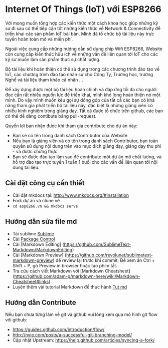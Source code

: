 # Internet Of Things (IoT) với ESP8266 

Với mong muốn tổng hợp các kiến thức một cách khoa học giúp những kỹ sư đi sau có thể tiếp cận tốt những kiến thức về Network & Connectivity để triển khai các sản phẩm IoT bài bản. Mình đã tổ chức bộ tài liệu này trực tuyến hoàn toàn mở và miễn phí.

Ngoài việc cung cấp những hướng dẫn sử dụng chip Wifi ESP8266, Website còn cung cấp kiến thức hữu ích về những vấn đề liên quan tới IoT cho các kỹ sư muốn làm sản phẩm thực sự chất lượng.

Bộ tài liệu khi hoàn thiện có thể sử dụng trong các chương trình đào tạo về IoT, các chương trình đào tạo nhân sự cho Công Ty, Trường học, trường Nghề và tài liệu tham khảo cá nhân ...

Để xây dựng được một bộ tài liệu hoàn chỉnh và đáp ứng tối đa cho người đọc cần rất nhiều nguồn lực để triển khai, mình khó lòng hoàn thiện nó một mình. Do vậy mình muốn kêu gọi sự đóng góp của tất cả các bạn có khả năng tham gia phát triển bộ tài liệu này, đặc biệt là những giảng viên có nhiều kinh nghiệm trong giảng dạy. Tất cả được tổ chức trên github, các bạn có thể dễ dàng contibute bằng pull-request.

Quyền lợi bạn nhận được khi tham gia contribute cho dự án này:
- Bạn sẽ có tên trong danh sách Contributor của Website.
- Nếu bạn là giảng viên và có tên trong danh sách Contributor, bạn toàn quyền sử dụng nội dung trên vào mục đích giảng dạy, giảng dạy thu phí - và được chứng thực.
- Bạn sẽ được đào tạo làm sao để contribute một dự án mở chất lượng, và hỗ trợ đào tạo trực tuyến 1 tuần 1 buổi cho các vấn đề liên quan tới nội dung tài liệu.

## Cài đặt công cụ cần thiết

- Cài đặt mkdocs tại: http://www.mkdocs.org/#installation
- Fork dự án và clone về 
- `cd esp8266.vn && mkdocs serve`

## Hướng dẫn sửa file md
- Tải sublime [Sublime](https://www.sublimetext.com/3)
- Cài [Package Control](https://packagecontrol.io/installation)
- Cài [Markdown Editing] (https://github.com/SublimeText-Markdown/MarkdownEditing)
- Cài [Markdown Preview] (https://github.com/revolunet/sublimetext-markdown-preview) để review lại trước khi commit. Để xem ấn Ctrl + Shift + P, gõ Preview in browser hoặc tạo phím tắt.
- Tra cứu cách viết Markdown với [Markdown Cheatsheet] (https://github.com/adam-p/markdown-here/wiki/Markdown-Cheatsheet#links)
- Luyện thêm vài tutorial Markdown để thực hành [Tut md](http://www.markdowntutorial.com/)

## Hướng dẫn Contribute 

Nếu bạn chưa từng làm về git và github vui lòng xem qua mô hình git flow với github: 
- https://guides.github.com/introduction/flow/
- http://nvie.com/posts/a-successful-git-branching-model/
- Cập nhật Upstream: https://help.github.com/articles/syncing-a-fork/
